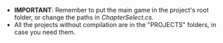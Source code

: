 - **IMPORTANT**: Remember to put the main game in the project's root folder, or change the paths in _ChapterSelect.cs_.
- All the projects without compilation are in the "PROJECTS" folders, in case you need them.
